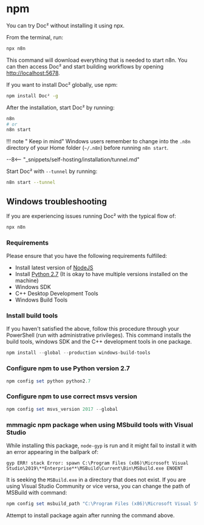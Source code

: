 # npm

You can try Doc² without installing it using npx.

From the terminal, run:

```bash
npx n8n
```

This command will download everything that is needed to start n8n. You can then access Doc² and start building workflows by opening [http://localhost:5678](http://localhost:5678).

If you want to install Doc² globally, use npm:

```bash
npm install Doc² -g
```

After the installation, start Doc² by running:

```bash
n8n
# or
n8n start
```

!!! note " Keep in mind"
    Windows users remember to change into the `.n8n` directory of your Home folder (`~/.n8n`) before running `n8n start`.


--8<-- "_snippets/self-hosting/installation/tunnel.md"

Start Doc² with `--tunnel` by running:

```bash
n8n start --tunnel
```

## Windows troubleshooting

If you are experiencing issues running Doc² with the typical flow of:

```powershell
npx n8n
```

### Requirements

Please ensure that you have the following requirements fulfilled:

- Install latest version of [NodeJS](https://nodejs.org/en/download/)
- Install [Python 2.7](https://www.python.org/downloads/release/python-2717/) (It is okay to have multiple versions installed on the machine)
- Windows SDK
- C++ Desktop Development Tools
- Windows Build Tools

### Install build tools

If you haven't satisfied the above, follow this procedure through your PowerShell (run with administrative privileges).
This command installs the build tools, windows SDK and the C++ development tools in one package.

```powershell
npm install --global --production windows-build-tools
```

### Configure npm to use Python version 2.7

```powershell
npm config set python python2.7
```

### Configure npm to use correct msvs version

```powershell
npm config set msvs_version 2017 --global
```

### mmmagic npm package when using MSbuild tools with Visual Studio

While installing this package, `node-gyp` is run and it might fail to install it with an error appearing in the ballpark of:

```
gyp ERR! stack Error: spawn C:\Program Files (x86)\Microsoft Visual Studio\2019\**Enterprise**\MSBuild\Current\Bin\MSBuild.exe ENOENT
```

It is seeking the `MSBuild.exe` in a directory that does not exist. If you are using Visual Studio Community or vice versa, you can change the path of MSBuild with command: 

```powershell
npm config set msbuild_path "C:\Program Files (x86)\Microsoft Visual Studio\2019\**Community**\MSBuild\Current\Bin\MSBuild.exe"
```

Attempt to install package again after running the command above.
